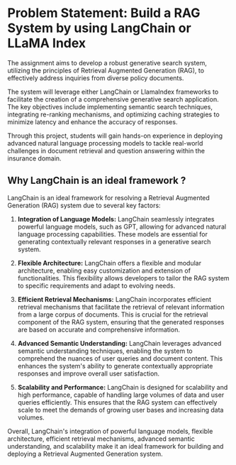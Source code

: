 # Problem Statement: Build a RAG System by using LangChain or LLaMA Index

The assignment aims to develop a robust generative search system, 
utilizing the principles of Retrieval Augmented Generation (RAG), 
to effectively address inquiries from diverse policy documents. 

The system will leverage either LangChain or LlamaIndex frameworks 
to facilitate the creation of a comprehensive generative search application. 
The key objectives include implementing semantic search techniques, 
integrating re-ranking mechanisms, and optimizing caching strategies 
to minimize latency and enhance the accuracy of responses. 

Through this project, students will gain hands-on experience in 
deploying advanced natural language processing models to tackle real-world 
challenges in document retrieval and question answering within the insurance domain.

## Why LangChain is an ideal framework ?


LangChain is an ideal framework for resolving a Retrieval Augmented Generation (RAG) system due to several key factors:

1. **Integration of Language Models:** LangChain seamlessly integrates powerful language models, such as GPT, allowing for advanced natural language processing capabilities. These models are essential for generating contextually relevant responses in a generative search system.

2. **Flexible Architecture:** LangChain offers a flexible and modular architecture, enabling easy customization and extension of functionalities. This flexibility allows developers to tailor the RAG system to specific requirements and adapt to evolving needs.

3. **Efficient Retrieval Mechanisms:** LangChain incorporates efficient retrieval mechanisms that facilitate the retrieval of relevant information from a large corpus of documents. This is crucial for the retrieval component of the RAG system, ensuring that the generated responses are based on accurate and comprehensive information.

4. **Advanced Semantic Understanding:** LangChain leverages advanced semantic understanding techniques, enabling the system to comprehend the nuances of user queries and document content. This enhances the system's ability to generate contextually appropriate responses and improve overall user satisfaction.

5. **Scalability and Performance:** LangChain is designed for scalability and high performance, capable of handling large volumes of data and user queries efficiently. This ensures that the RAG system can effectively scale to meet the demands of growing user bases and increasing data volumes.

Overall, LangChain's integration of powerful language models, flexible architecture, efficient retrieval mechanisms, advanced semantic understanding, and scalability make it an ideal framework for building and deploying a Retrieval Augmented Generation system.

